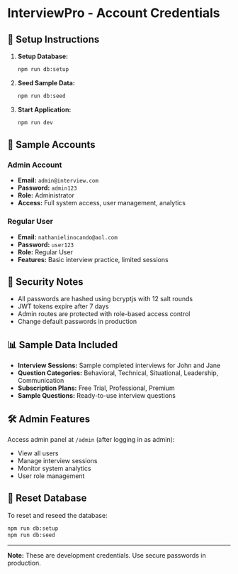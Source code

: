 # InterviewPro - Account Credentials

## 🚀 Setup Instructions

1. **Setup Database:**
   ```bash
   npm run db:setup
   ```

2. **Seed Sample Data:**
   ```bash
   npm run db:seed
   ```

3. **Start Application:**
   ```bash
   npm run dev
   ```

## 👥 Sample Accounts

### Admin Account
- **Email:** `admin@interview.com`
- **Password:** `admin123`
- **Role:** Administrator
- **Access:** Full system access, user management, analytics

### Regular User
- **Email:** `nathanielinocando@aol.com`
- **Password:** `user123`
- **Role:** Regular User
- **Features:** Basic interview practice, limited sessions

## 🔐 Security Notes

- All passwords are hashed using bcryptjs with 12 salt rounds
- JWT tokens expire after 7 days
- Admin routes are protected with role-based access control
- Change default passwords in production

## 📊 Sample Data Included

- **Interview Sessions:** Sample completed interviews for John and Jane
- **Question Categories:** Behavioral, Technical, Situational, Leadership, Communication
- **Subscription Plans:** Free Trial, Professional, Premium
- **Sample Questions:** Ready-to-use interview questions

## 🛠️ Admin Features

Access admin panel at `/admin` (after logging in as admin):
- View all users
- Manage interview sessions
- Monitor system analytics
- User role management

## 🔄 Reset Database

To reset and reseed the database:
```bash
npm run db:setup
npm run db:seed
```

---

**Note:** These are development credentials. Use secure passwords in production.